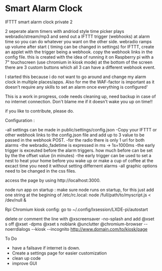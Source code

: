 ﻿# Smart Alarm Clock

IFTTT smart alarm clock private 2

2 seperate alarm timers with andriod style time picker
plays webradio/stream/mp3 and send out a IFTTT trigger (webhooks) at alarm time so you can do whatever you want on the other side.
webradio ramps up volume after start ( timing can be changed in settings)
for IFTTT, create an applet with the trigger being a webhook. copy the webhook links in the config file.
this is created with the idea of running it on Raspberry pi with a 7" touchscreen (use chromium in kiosk mode)
at the bottom of the screen there are 3 custom buttons which all 3 can have a different webhook event.

I started this because i do not want to go around and change my alarm clock in multiple places/apps.
Also for me the WAF-factor is important as it doesn't require any skills to set an alarm once everything is configured'


This is a work in progress, code needs cleaning up, need backup in case of no internet connection.
Don't blame me if it doesn't wake you up on time!!


if you like to contribute, please do. 


Configuration :

-all settings can be made in public/settings/config.json
-Copy your IFTTT or other webhook links to the config.json file and add up to 3 value to be passed in the webhook POST.
-for the radio there is only 1 url for both alarms
-the webradio_fadetime is expressed in ms -> 1s=1000ms
-the early trigger is exceuted before the alarm triggers. how much before can be set by the the offset value (in minutes)
-the early trigger can be used to set a nest to heat your home before you wake up or make a cup of coffee at the excact time you need it without setting differnent alarms
-all graphic options need to be changed in the css files.

access the page by using http://localhost:3000.


node run app on startup :
make sure node runs on startup, for this just add one string at the begining of /etc/rc.local:
node /full/path/to/myscript.js < /dev/null &

Rpi Chromium kiosk config:
go to ~/.config/lxsession/LXDE-pi/autostart

delete or comment the line with @xscreensaver -no-splash
and add
@xset s off
@xset -dpms
@xset s noblank
@unclutter
@chromium-browser --noerrdialogs --kiosk --incognito http://www.domain.com/to/kiosk/page


To Do 

- have a failsave if internet is down. 
- Create a settings page for easier customization
- clean up code
- improve GUI 